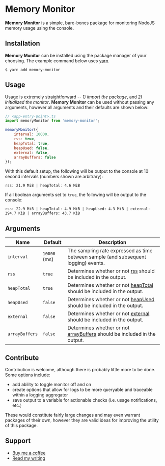 # Memory Monitor
**Memory Monitor** is a simple, bare-bones package for monitoring NodeJS memory usage using the console. 

## Installation
**Memory Monitor** can be installed using the package manager of your choosing. The example command below uses [yarn](https://yarnpkg.com/).

```
$ yarn add memory-monitor
```

## Usage
Usage is extremely straightforward -- *1) import the package*, and *2) initialized the monitor*. **Memory Monitor** can be used without passing any arguments, however all arguments and their defaults are shown below: 

```javascript
// <app-entry-point>.ts
import memoryMonitor from 'memory-monitor';

memoryMonitor({
    interval: 10000,
    rss: true,
    heapTotal: true,
    heapUsed: false,
    external: false,
    arrayBuffers: false
});
```

With this default setup, the following will be output to the console at 10 second intervals (numbers shown are arbitrary): 

```
rss: 21.9 MiB | heapTotal: 4.6 MiB
```

If all boolean arguments set to `true`, the following will be output to the console: 
```
rss: 22.9 MiB | heapTotal: 4.9 MiB | heapUsed: 4.3 MiB | external: 294.7 KiB | arrayBuffers: 43.7 KiB
```
## Arguments 
| Name           | Default      | Description                                                                                                                        |
| -------------- | ------------ | ---------------------------------------------------------------------------------------------------------------------------------- |
| `interval`     | `10000` (ms) | The sampling rate expressed as time between sample (and subsequent logging) events.                                                |
| `rss`          | `true`       | Determines whether or not [rss](https://nodejs.org/api/process.html#processmemoryusagerss) should be included in the output.       |
| `heapTotal`    | `true`       | Determines whether or not [heapTotal](https://nodejs.org/api/process.html#processmemoryusage) should be included in the output.    |
| `heapUsed`     | `false`      | Determines whether or not [heapUsed](https://nodejs.org/api/process.html#processmemoryusage) should be included in the output.     |
| `external`     | `false`      | Determines whether or not [external](https://nodejs.org/api/process.html#processmemoryusage) should be included in the output.     |
| `arrayBuffers` | `false`      | Determines whether or not [arrayBuffers](https://nodejs.org/api/process.html#processmemoryusage) should be included in the output. |

## Contribute
Contribution is welcome, although there is probably little more to be done. Some options include: 
  * add ability to toggle monitor off and on
  * create options that allow for logs to be more queryable and traceable within a logging aggregator
  * save output to a variable for actionable checks (i.e. usage notifications, etc.)

These would constitute fairly large changes and may even warrant packages of their own, however they are valid ideas for improving the utility of this package. 

## Support 
-   [Buy me a coffee](https://www.buymeacoffee.com/dannyibrahim)
-   [Read my writing](https://medium.com/@thedannyibrahim/)
